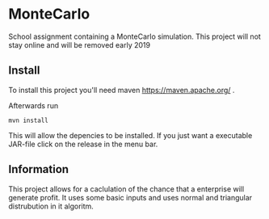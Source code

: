 # MonteCarlo
School assignment containing a MonteCarlo simulation. This project will not stay online and will be removed early 2019
## Install
To install this project you'll need maven https://maven.apache.org/ . 

Afterwards run 

`mvn install`

This will allow the depencies to be installed. If you just want a executable JAR-file click on the release in the menu bar.

## Information

This project allows for a caclulation of the chance that a enterprise will generate profit. It uses some basic inputs and uses normal and triangular distrubution in it algoritm. 
